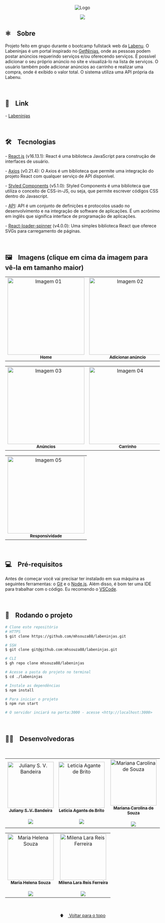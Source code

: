 <p align="center">
  <img src="https://user-images.githubusercontent.com/88038506/144746989-33025a32-4309-4fc3-b41d-c5557a0f35c8.png" alt="Logo" id="top">
  </p>
    

<p align="center">
  <a href="https://github.com/mhsouza88/labeninjas/blob/main/LICENSE" target="_blank"><img src="https://img.shields.io/static/v1?label=License&message=MIT&color=informational"></a>
 </p>
 
 
 <h2> ⚛️ﾠSobre</h2>
 <p>Projeto feito em grupo durante o bootcamp fullstack web da <a href="https://www.labenu.com.br/" target="_blank">Labenu</a>. O Labeninjas é um portal inspirado no <a href="https://www.getninjas.com.br/" target="_blank">GetNinjas</a>, onde as pessoas podem postar anúncios requerindo serviços e/ou oferecendo serviços. É possível adicionar o seu próprio anúncio no site e visualizá-lo na lista de serviços. O usuário também pode adicionar anúncios ao carrinho e realizar uma compra, onde é exibido o valor total. O sistema utiliza uma API própria da Labenu.
</p><br/>
 
 
 <h2> 🔗ﾠLink</h2>
 <p>- <a href="http://labeninjas.mhsouza88.com/" target="_blank">Labeninjas</a></p><br/>


<h2> 🛠️ﾠTecnologias</h2>
<p> - <a href="https://pt-br.reactjs.org/" target="_blank">React.js</a> (v16.13.1): React é uma biblioteca JavaScript para construção de interfaces de usuário.</p>
<p> - <a href="https://axios-http.com/docs/intro" target="_blank">Axios</a> (v0.21.4): O Axios é um biblioteca que permite uma integração do projeto React com qualquer serviço de API disponível.</p>
<p> - <a href="https://styled-components.com/docs" target="_blank">Styled Components</a> (v5.1.0): Styled Components é uma biblioteca que utiliza o conceito de CSS-in-JS, ou seja, que permite escrever códigos CSS dentro do Javascript.</p>
<p> - <a href="https://www.redhat.com/pt-br/topics/api/what-are-application-programming-interfaces" target="_blank">API</a>: API é um conjunto de definições e protocolos usado no desenvolvimento e na integração de software de aplicações. É um acrônimo em inglês que significa interface de programação de aplicações.</p>
<p>- <a href="https://www.npmjs.com/package/react-loader-spinner" target="_blank">React-loader-spinner</a> (v4.0.0): Uma simples biblioteca React que oferece SVGs para carregamento de páginas.</p>
<br/>

<h2> 🖼️ﾠImagens (clique em cima da imagem para vê-la em tamanho maior)</h2>
<table align="center">
  <tr>
    <td align="center"><a href="https://user-images.githubusercontent.com/88038506/144747849-0dd6cc45-2d03-474b-a486-c362fc4968d8.png" target="_blank">
      <img src="https://user-images.githubusercontent.com/88038506/144747849-0dd6cc45-2d03-474b-a486-c362fc4968d8.png" width="250px" alt="Imagem 01"/>
      <br />
      <sub><b>Home</b></sub>
      <br />
    </td>
    <td align="center"><a href="https://user-images.githubusercontent.com/88038506/144747852-708c7ef6-cb2e-4d87-8cc6-ec515ee02a52.png" target="_blank">
      <img src="https://user-images.githubusercontent.com/88038506/144747852-708c7ef6-cb2e-4d87-8cc6-ec515ee02a52.png" width="250px" alt="Imagem 02"/>
      <br />
      <sub><b>Adicionar anúncio</b></sub>
      <br />
    </td> 
</table>
  <table align="center">
    <td align="center"><a href="https://user-images.githubusercontent.com/88038506/144747855-ff844a12-6cf8-4e66-8a09-8466fcf8e31a.png" target="_blank">
      <img src="https://user-images.githubusercontent.com/88038506/144747855-ff844a12-6cf8-4e66-8a09-8466fcf8e31a.png" width="250px" alt="Imagem 03"/>
      <br />
      <sub><b>Anúncios</b></sub>
      <br />
    </td> 
    <td align="center"><a href="https://user-images.githubusercontent.com/88038506/144747857-14f1be8c-4be1-4035-9423-25d5c5b5e385.png" target="_blank">
      <img src="https://user-images.githubusercontent.com/88038506/144747857-14f1be8c-4be1-4035-9423-25d5c5b5e385.png" width="250px" alt="Imagem 04"/>
      <br />
      <sub><b>Carrinho</b></sub>
      <br />
    </td>
  </table>
  <table align="center">
    <td align="center"><a href="https://user-images.githubusercontent.com/88038506/144747858-ade532d7-480d-4172-8f13-f58c60e4508a.png" target="_blank">
      <img src="https://user-images.githubusercontent.com/88038506/144747858-ade532d7-480d-4172-8f13-f58c60e4508a.png" width="250px" alt="Imagem 05"/>
      <br />
      <sub><b>Responsividade</b></sub>
      <br />
    </td> 
  </table>
  <p></p>
<br/>
  
  
 
<h2> 💻ﾠPré-requisitos </h2>

<p>Antes de começar você vai precisar ter instalado em sua máquina as seguintes ferramentas: o <a href="https://git-scm.com" target="_blank">Git</a> e o <a href="https://nodejs.org/en/" target="_blank">Node.js</a>.
Além disso, é bom ter uma IDE para trabalhar com o código. Eu recomendo o <a href="https://code.visualstudio.com" target="_blank">VSCode</a>.</p><br/>

  

<h2> 🚀ﾠRodando o projeto </h2>

```bash
# Clone este repositório
# HTTPS
$ git clone https://github.com/mhsouza88/labeninjas.git

# SSH
$ git clone git@github.com:mhsouza88/labeninjas.git

# CLI
$ gh repo clone mhsouza88/labeninjas

# Acesse a pasta do projeto no terminal
$ cd ./labeninjas

# Instale as dependências
$ npm install

# Para iniciar o projeto
$ npm run start

# O servidor inciará na porta:3000 - acesse <http://localhost:3000>
```
  <p></p><br/>
 
  <h2>🧑‍💻ﾠDesenvolvedoras</h2>
<table align="center">
  <tr>
    <td align="center"><a href="https://github.com/julianybandeira" target="_blank">
      <img src="https://avatars.githubusercontent.com/u/85535020?v=4" width="150px" alt="Juliany S. V. Bandeira"/>
      <br />
      <sub><b>Juliany S. V. Bandeira</b></sub><br/><br/>
      <sub><a href="https://www.linkedin.com/in/julianybandeira" target="_blank"><img src="https://img.shields.io/badge/-LinkedIn-informational?style=for-the-badge&logo=LinkedIn&logoColor=white&color=informational"></a></sub>
      <br />
    </td>
    <td align="center"><a href="https://github.com/Leletii" target="_blank">
      <img src="https://avatars.githubusercontent.com/u/88323952?v=4" width="150px" alt="Leticia Agante de Brito"/>
      <br />
      <sub><b>Leticia Agante de Brito</b></sub><br/><br/>
      <sub><a href="https://www.linkedin.com/in/leticia-brito-570575155" target="_blank"><img src="https://img.shields.io/badge/-LinkedIn-informational?style=for-the-badge&logo=LinkedIn&logoColor=white&color=informational"></a></sub>
      <br />
    </td>
    <td align="center"><a href="https://github.com/smcarolina" target="_blank">
      <img src="https://avatars.githubusercontent.com/u/23243161?v=4" width="150px" alt="Mariana Carolina de Souza"/>
      <br />
      <sub><b>Mariana Carolina de Souza</b></sub><br/><br/>
      <sub><a href="https://www.linkedin.com/in/mariana-souza-2153b4215/" target="_blank"><img src="https://img.shields.io/badge/-LinkedIn-informational?style=for-the-badge&logo=LinkedIn&logoColor=white&color=informational"></a></sub>
      <br />
    </td>
  <br/>
  </table>
  <table align="center">
  <td align="center"><a href="https://github.com/mhsouza88" target="_blank">
      <img src="https://avatars.githubusercontent.com/u/88038506?v=4" width="150px" alt="Maria Helena Souza"/>
      <br />
      <sub><b>Maria Helena Souza</b></sub><br/><br/>
      <sub><a href="https://www.linkedin.com/in/mhsouza88/" target="_blank"><img src="https://img.shields.io/badge/-LinkedIn-informational?style=for-the-badge&logo=LinkedIn&logoColor=white&color=informational"></a></sub>
      <br />
    </td>
    <td align="center"><a href="https://github.com/milenalara" target="_blank">
      <img src="https://avatars.githubusercontent.com/u/42283687?v=4" width="150px" alt="Milena Lara Reis Ferreira"/>
      <br />
      <sub><b>Milena Lara Reis Ferreira</b></sub><br/><br/>
      <sub><a href="https://www.linkedin.com/in/milenalarareis" target="_blank"><img src="https://img.shields.io/badge/-LinkedIn-informational?style=for-the-badge&logo=LinkedIn&logoColor=white&color=informational"></a></sub>
      <br />
    </td>
  </table>
  <br/>
  
<p align="center">
  ⬆ﾠ<a href="#top"> Voltar para o topo</a>
  </p>
